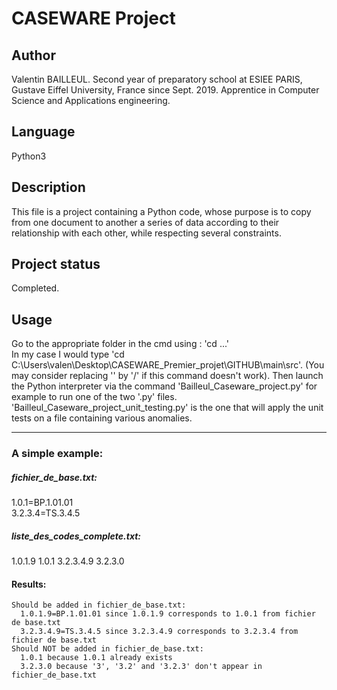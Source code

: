 # CASEWARE Project
## Author
Valentin BAILLEUL. Second year of preparatory school at ESIEE PARIS, Gustave Eiffel University, France since Sept. 2019. Apprentice in Computer Science and Applications engineering.

## Language
Python3

## Description
This file is a project containing a Python code, whose purpose is to copy from one document to another a series of data according to their relationship with each other, while respecting several constraints.

## Project status
Completed.

## Usage
Go to the appropriate folder in the cmd using : 'cd ...'  
In my case I would type 'cd C:\Users\valen\Desktop\CASEWARE_Premier_projet\GITHUB\main\src'.
(You may consider replacing '\' by '/' if this command doesn't work).
Then launch the Python interpreter via the command 'Bailleul_Caseware_project.py' for example to run one of the two '.py' files.
'Bailleul_Caseware_project_unit_testing.py' is the one that will apply the unit tests on a file containing various anomalies.

***
### A simple example:

##### fichier_de_base.txt:  
1.0.1=BP.1.01.01  
3.2.3.4=TS.3.4.5

##### liste_des_codes_complete.txt: 
1.0.1.9
1.0.1
3.2.3.4.9
3.2.3.0

#### Results:
    Should be added in fichier_de_base.txt:
      1.0.1.9=BP.1.01.01 since 1.0.1.9 corresponds to 1.0.1 from fichier de base.txt
      3.2.3.4.9=TS.3.4.5 since 3.2.3.4.9 corresponds to 3.2.3.4 from fichier de base.txt
    Should NOT be added in fichier_de_base.txt:
      1.0.1 because 1.0.1 already exists
      3.2.3.0 because '3', '3.2' and '3.2.3' don't appear in fichier_de_base.txt
